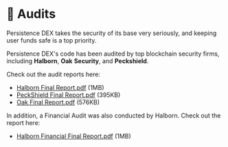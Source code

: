 # 📖 Audits

Persistence DEX takes the security of its base very seriously, and keeping user funds safe is a top priority.

Persistence DEX's code has been audited by top blockchain security firms, including **Halborn**, **Oak** **Security**, and **Peckshield**.

Check out the audit reports here:

* [Halborn Final Report.pdf](https://2753824657-files.gitbook.io/~/files/v0/b/gitbook-x-prod.appspot.com/o/spaces%2F9LsBCKFqnrfW4Kl6Y0k0%2Fuploads%2FDS6xkFhwgrT4H5J1Fokz%2FHalborn%20Final%20Report.pdf?alt=media\&token=b7bc0ae9-4820-4a95-b5db-e317a543edae) (1MB)
* [PeckShield Final Report.pdf](https://2753824657-files.gitbook.io/~/files/v0/b/gitbook-x-prod.appspot.com/o/spaces%2F9LsBCKFqnrfW4Kl6Y0k0%2Fuploads%2FwvVYlUkUYvUBYhGp42Nl%2FPeckShield%20Final%20Report.pdf?alt=media\&token=1c749cc8-533c-402e-a85d-b3ebb7ae1598) (395KB)
* [Oak Final Report.pdf](https://2753824657-files.gitbook.io/~/files/v0/b/gitbook-x-prod.appspot.com/o/spaces%2F9LsBCKFqnrfW4Kl6Y0k0%2Fuploads%2FNQQcHe1LyZyn74wDhP0P%2FOak%20Final%20Report.pdf?alt=media\&token=5a018e3b-f006-4174-b73a-11a1e9e900c7) (576KB)

In addition, a Financial Audit was also conducted by Halborn. Check out the report here:

* [Halborn Financial Final Report.pdf](https://2753824657-files.gitbook.io/~/files/v0/b/gitbook-x-prod.appspot.com/o/spaces%2F9LsBCKFqnrfW4Kl6Y0k0%2Fuploads%2FKuYZwTRDQKbpXKtKKmZY%2FHalborn%20Financial%20Final%20Report.pdf?alt=media\&token=854ba839-4aec-4ad6-b49d-35efca317dc5) (1MB)

